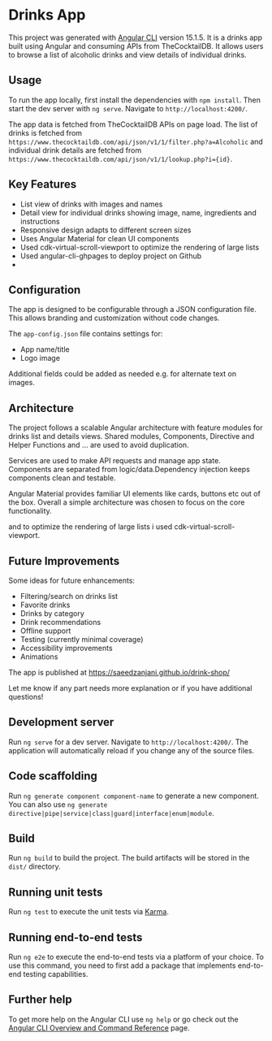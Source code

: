 # Drinks App

This project was generated with [Angular CLI](https://github.com/angular/angular-cli) version 15.1.5. It is a drinks app built using Angular and consuming APIs from TheCocktailDB. It allows users to browse a list of alcoholic drinks and view details of individual drinks.

## Usage

To run the app locally, first install the dependencies with `npm install`. Then start the dev server with `ng serve`. Navigate to `http://localhost:4200/`.

The app data is fetched from TheCocktailDB APIs on page load. The list of drinks is fetched from `https://www.thecocktaildb.com/api/json/v1/1/filter.php?a=Alcoholic` and individual drink details are fetched from `https://www.thecocktaildb.com/api/json/v1/1/lookup.php?i={id}`.

## Key Features

- List view of drinks with images and names
- Detail view for individual drinks showing image, name, ingredients and instructions
- Responsive design adapts to different screen sizes
- Uses Angular Material for clean UI components
- Used cdk-virtual-scroll-viewport to optimize the rendering of large lists
- Used angular-cli-ghpages to deploy project on Github
- 

## Configuration

The app is designed to be configurable through a JSON configuration file. This allows branding and customization without code changes. 

The `app-config.json` file contains settings for:

- App name/title 
- Logo image

Additional fields could be added as needed e.g. for alternate text on images.

## Architecture

The project follows a scalable Angular architecture with feature modules for drinks list and details views. Shared modules, Components, Directive and Helper Functions and ... are used to avoid duplication.

Services are used to make API requests and manage app state. Components are separated from logic/data.Dependency injection keeps components clean and testable.

Angular Material provides familiar UI elements like cards, buttons etc out of the box. Overall a simple architecture was chosen to focus on the core functionality.

and to optimize the rendering of large lists i used cdk-virtual-scroll-viewport.

## Future Improvements

Some ideas for future enhancements:

- Filtering/search on drinks list
- Favorite drinks 
- Drinks by category
- Drink recommendations
- Offline support
- Testing (currently minimal coverage)
- Accessibility improvements
- Animations

The app is published at https://saeedzanjani.github.io/drink-shop/

Let me know if any part needs more explanation or if you have additional questions!

## Development server

Run `ng serve` for a dev server. Navigate to `http://localhost:4200/`. The application will automatically reload if you change any of the source files.

## Code scaffolding

Run `ng generate component component-name` to generate a new component. You can also use `ng generate directive|pipe|service|class|guard|interface|enum|module`.

## Build

Run `ng build` to build the project. The build artifacts will be stored in the `dist/` directory.

## Running unit tests

Run `ng test` to execute the unit tests via [Karma](https://karma-runner.github.io).

## Running end-to-end tests

Run `ng e2e` to execute the end-to-end tests via a platform of your choice. To use this command, you need to first add a package that implements end-to-end testing capabilities.

## Further help

To get more help on the Angular CLI use `ng help` or go check out the [Angular CLI Overview and Command Reference](https://angular.io/cli) page.
